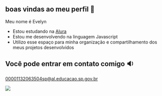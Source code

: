 ## boas vindas ao meu perfil 🦋

Meu nome é Evelyn 

- Estou estudando na [Alura](https://www.alura.com.br)
- Estou me desenvolvendo na linguagem Javascript
- Utilizo esse espaço para minha organização e compartilhamento dos meus projetos desenvolvidos

## Você pode entrar em contato comigo 🔉

00001132063504sp@al.educacao.sp.gov.br



![](https://tenor.com/oAVrtgOhiuL.gif)


